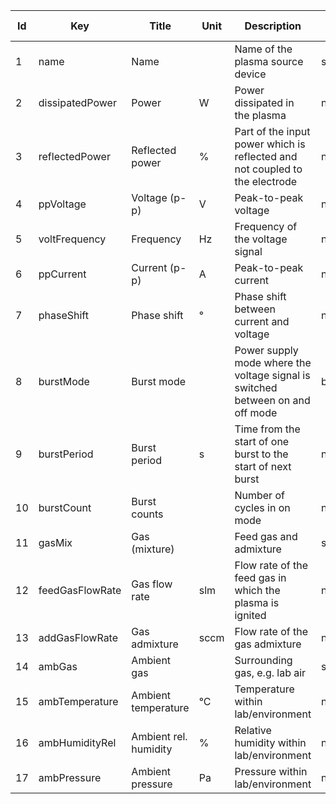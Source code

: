 |Id  | Key                 | Title                     | Unit | Description                                                                       | Type    | Occ | Allowed values |
|---- | ------------------- | ------------------------- | ---- | --------------------------------------------------------------------------------- | ------- | -------- | ------------- |
| 1 | name                | Name                      |  | Name of the plasma source device                                                  | string  | 1     |               |
| 2 | dissipatedPower     | Power                  | W | Power dissipated in the plasma                                                    | number  | 0-1    |               |
| 3 | reflectedPower      | Reflected power        | % | Part of the input power which is reflected and not coupled to the electrode       | number  | 0-1    |               |
| 4 | ppVoltage           | Voltage (p-p)         |  V | Peak-to-peak voltage                                                              | number  | 1     |               |
| 5 | voltFrequency       | Frequency             | Hz | Frequency of the voltage signal                                                   | number  | 1     |               |
| 6 | ppCurrent           | Current (p-p)          | A | Peak-to-peak current                                                              | number  | 0-1    |               |
| 7 | phaseShift          | Phase shift            | ° | Phase shift between current and voltage                                           | number  | 0-1    |               |
| 8 | burstMode           | Burst mode                |  | Power supply mode where the voltage signal is switched between on and off mode    | boolean | 1     |               |
| 9 | burstPeriod         | Burst period          | s  | Time from the start of one burst to the start of next burst                       | number  | 0-1    |               |
| 10 | burstCount          | Burst counts              |  | Number of cycles in on mode                                                       | number  | 0-1    |               |
| 11 | gasMix              | Gas (mixture)             |  | Feed gas and admixture                                                            | string  | 1     |               |
| 12 | feedGasFlowRate     | Gas flow rate       | slm  | Flow rate of the feed gas in which the plasma is ignited                          | number  | 0-1    |               |
| 13 | addGasFlowRate      | Gas admixture       | sccm | Flow rate of the gas admixture                                                    | number  | 0-1    |               |
| 14 | ambGas              | Ambient gas               |  | Surrounding gas, e.g. lab air                                                     | string  | 1     |               |
| 15 | ambTemperature      | Ambient temperature   | °C | Temperature within lab/environment                                                | number  | 1     |               |
| 16 | ambHumidityRel      | Ambient rel. humidity  | % | Relative humidity within lab/environment                                          | number  | 1     |               |
| 17 | ambPressure         | Ambient pressure      | Pa | Pressure within lab/environment                                                   | number  | 1     |               |
